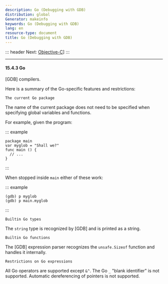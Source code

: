 ```yaml
---
description: Go (Debugging with GDB)
distribution: global
Generator: makeinfo
keywords: Go (Debugging with GDB)
lang: en
resource-type: document
title: Go (Debugging with GDB)
---
```

::: header
Next: [Objective-C](Objective_002dC.html#Objective_002dC)]
:::

---

#### 15.4.3 Go

[GDB] compilers.

Here is a summary of the Go-specific features and restrictions:

`The current Go package`

The name of the current package does not need to be specified when specifying global variables and functions.

For example, given the program:

::: example

```example
package main
var myglob = "Shall we?"
func main () {
  // ...
}
```

:::

When stopped inside `main` either of these work:

::: example

```example
(gdb) p myglob
(gdb) p main.myglob
```

:::

`Builtin Go types`

The `string` type is recognized by [GDB] and is printed as a string.

`Builtin Go functions`

The [GDB] expression parser recognizes the `unsafe.Sizeof` function and handles it internally.

`Restrictions on Go expressions`

All Go operators are supported except `&^`. The Go `_` "blank identifier" is not supported. Automatic dereferencing of pointers is not supported.
